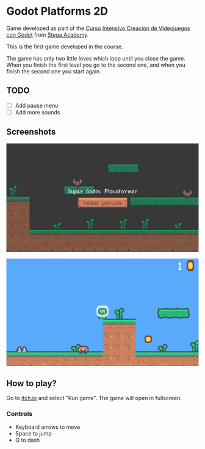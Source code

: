 # Godot Platforms 2D

Game developed as part of the [Curso Intensivo Creación de Videojuegos con Godot](https://stegaacademy.es/pdf/dossiergodot.pdf) from [Stega Academy](https://stegaacademy.es/). 

This is the first game developed in the course.

The game has only two little leves which loop until you close the game. When you finish the first level you go to the second one, and when you finish the second one you start again.

## TODO

- [ ] Add pause menu
- [ ] Add more sounds

## Screenshots

![](./docs/menu.png)

![](./docs/game.png)

## How to play?

Go to [itch.io](https://ismanapa.itch.io/godot-platforms-2d?password=stega) and select "Run game". The game will open in fullscreen. 

### Controls

- Keyboard arrows to move
- Space to jump
- Q to dash
